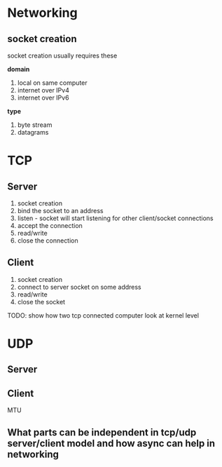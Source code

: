 # Networking

## socket creation
socket creation usually requires these  

**domain**  
1. local on same computer
2. internet over IPv4
3. internet over IPv6

**type** 
1. byte stream
2. datagrams

# TCP 

## Server
1. socket creation
2. bind the socket to an address
3. listen - socket will start listening for other client/socket connections
4. accept the connection
5. read/write
6. close the connection
## Client
1. socket creation
2. connect to server socket on some address
3. read/write
4. close the socket

TODO: show how two tcp connected computer look at kernel level

# UDP

## Server

## Client

MTU


## What parts can be independent in tcp/udp server/client model and how async can help in networking
